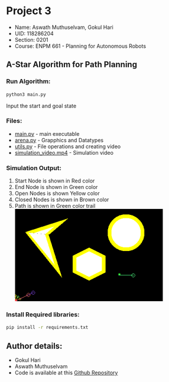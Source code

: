# Project 3
- Name: Aswath Muthuselvam, Gokul Hari
- UID: 118286204
- Section: 0201
- Course: ENPM 661 - Planning for Autonomous Robots

## A-Star Algorithm for Path Planning
### Run Algorithm:
```bash
python3 main.py
```
Input the start and goal state
### Files:
- [main.py](main.py) - main executable
- [arena.py](arena.py) - Grapphics and Datatypes
- [utils.py](utils.py) - File operations and creating video
- [simulation_video.mp4](simulation_video.mp4) - Simulation video
### Simulation Output:
1. Start Node is shown in Red color
2. End Node is shown in Green color
3. Open Nodes is shown Yellow color
4. Closed Nodes is shown in Brown color 
5. Path is shown in Green color trail \
 ![Ouptut simulation](simulation_video.gif)

### Install Required libraries:
```bash
pip install -r requirements.txt
```

## Author details:
- Gokul Hari
- Aswath Muthuselvam
- Code is available at this [Github Repository](https://github.com/aswathselvam/Astar)